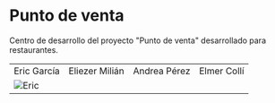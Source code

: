 <h1>Punto de venta</h1>
<p>Centro de desarrollo del proyecto "Punto de venta" desarrollado para restaurantes.</p>
<table>
  <tr>
    <td>Eric García</td>
    <td>Eliezer Milián</td>
    <td>Andrea Pérez</td>
    <td>Elmer Collí</td>
  </tr>
  <tr>
    <td><img src="https://estaticos-cdn.prensaiberica.es/clip/5c93583a-5d76-44b8-9d80-e08bd6bdae00_alta-libre-aspect-ratio_default_0.jpg" alt="Eric"></td>
  </tr>
</table>
